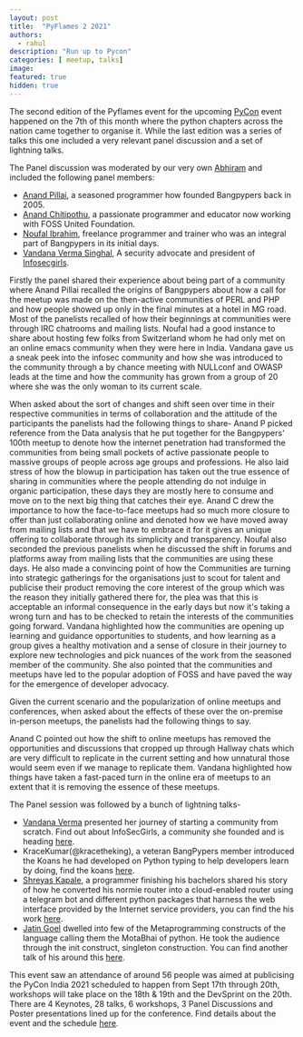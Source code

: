 ```yaml
---
layout: post
title:  "PyFlames 2 2021"
authors: 
  - rahul
description: "Run up to Pycon"
categories: [ meetup, talks]
image:
featured: true
hidden: true
---
```



The second edition of the Pyflames event for the upcoming [PyCon](https://in.pycon.org/2021/) event happened on the 7th of this month where the python chapters across the nation came together to organise it. While the last edition was a series of talks this one included a very relevant panel discussion and a set of lightning talks.

The Panel discussion was moderated by our very own [Abhiram](https://twitter.com/abhicantdraw) and included the following panel members:

-   [Anand Pillai](https://twitter.com/skeptichacker), a seasoned programmer how founded Bangpypers back in 2005.
-   [Anand Chitipothu](https://twitter.com/anandology), a passionate programmer and educator now working with FOSS United Foundation.
-   [Noufal Ibrahim](https://twitter.com/noufalibrahim), freelance programmer and trainer who was an integral part of Bangpypers in its initial days.
-   [Vandana Verma Singhal](https://twitter.com/InfosecVandana), A security advocate and president of [Infosecgirls](https://www.infosecgirls.in/).

Firstly the panel shared their experience about being part of a community where Anand Pillai recalled the origins of Bangpypers about how a call for the meetup was made on the then-active communities of PERL and PHP and how people showed up only in the final minutes at a hotel in MG road. Most of the panelists recalled of how their beginnings at communities were through IRC chatrooms and mailing lists. Noufal had a good instance to share about hosting few folks from Switzerland whom he had only met on an online emacs community when they were here in India. Vandana gave us a sneak peek into the infosec community and how she was introduced to the community through a by chance meeting with NULLconf and OWASP leads at the time and how the community has grown from a group of 20 where she was the only woman to its current scale.

  

When asked about the sort of changes and shift seen over time in their respective communities in terms of collaboration and the attitude of the participants the panelists had the following things to share- Anand P picked reference from the Data analysis that he put together for the Bangpypers' 100th meetup to denote how the internet penetration had transformed the communities from being small pockets of active passionate people to massive groups of people across age groups and professions. He also laid stress of how the blowup in participation has taken out the true essence of sharing in communities where the people attending do not indulge in organic participation, these days they are mostly here to consume and move on to the next big thing that catches their eye. Anand C drew the importance to how the face-to-face meetups had so much more closure to offer than just collaborating online and denoted how we have moved away from mailing lists and that we have to embrace it for it gives an unique offering to collaborate through its simplicity and transparency. Noufal also seconded the previous panelists when he discussed the shift in forums and platforms away from mailing lists that the communities are using these days. He also made a convincing point of how the Communities are turning into strategic gatherings for the organisations just to scout for talent and publicise their product removing the core interest of the group which was the reason they initially gathered there for, the plea was that this is acceptable an informal consequence in the early days but now it's taking a wrong turn and has to be checked to retain the interests of the communities going forward. Vandana highlighted how the communities are opening up learning and guidance opportunities to students, and how learning as a group gives a healthy motivation and a sense of closure in their journey to explore new technologies and pick nuances of the work from the seasoned member of the community. She also pointed that the communities and meetups have led to the popular adoption of FOSS and have paved the way for the emergence of developer advocacy.

  

Given the current scenario and the popularization of online meetups and conferences, when asked about the effects of these over the on-premise in-person meetups, the panelists had the following things to say.

Anand C pointed out how the shift to online meetups has removed the opportunities and discussions that cropped up through Hallway chats which are very difficult to replicate in the current setting and how unnatural those would seem even if we manage to replicate them. Vandana highlighted how things have taken a fast-paced turn in the online era of meetups to an extent that it is removing the essence of these meetups.

  

The Panel session was followed by a bunch of lightning talks-

-   [Vandana Verma](https://twitter.com/InfosecVandana) presented her journey of starting a community from scratch. Find out about InfoSecGirls, a community she founded and is heading [here](https://www.infosecgirls.in/).
-   KraceKumar(@kracetheking), a veteran BangPypers member introduced the Koans he had developed on Python typing to help developers learn by doing, find the koans [here](https://github.com/kracekumar/python-typing-koans).
-   [Shreyas Kapale](https://twitter.com/Shreyaskapale), a programmer finishing his bachelors shared his story of how he converted his normie router into a cloud-enabled router using a telegram bot and different python packages that harness the web interface provided by the Internet service providers, you can find the his work [here](https://github.com/shreyaskapale/JioFiber-API).
-   [Jatin Goel](https://twitter.com/_JatinGoel) dwelled into few of the Metaprogramming constructs of the language calling them the MotaBhai of python. He took the audience through the init construct, singleton construction. You can find another talk of his around this [here](https://youtube.com/watch?v=dNIMSys_M4k).

This event saw an attendance of around 56 people was aimed at publicising the PyCon India 2021 scheduled to happen from Sept 17th through 20th, workshops will take place on the 18th & 19th and the DevSprint on the 20th. There are 4 Keynotes, 28 talks, 6 workshops, 3 Panel Discussions and Poster presentations lined up for the conference. Find details about the event and the schedule [here](https://in.pycon.org/2021/).